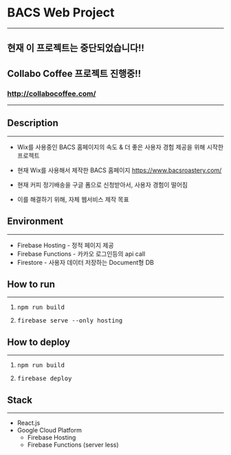 # BACS Web Project

---

## 현재 이 프로젝트는 중단되었습니다!!

## Collabo Coffee 프로젝트 진행중!!
### http://collabocoffee.com/

---

## Description

---

- Wix를 사용중인 BACS 홈페이지의 속도 & 더 좋은 사용자 경험 제공을 위해 시작한 프로젝트

- 현재 Wix를 사용해서 제작한 BACS 홈페이지 https://www.bacsroastery.com/

- 현재 커피 정기배송을 구글 폼으로 신청받아서, 사용자 경험이 떨어짐

- 이를 해결하기 위해, 자체 웹서비스 제작 목표

## Environment

---

- Firebase Hosting - 정적 페이지 제공
- Firebase Functions - 카카오 로그인등의 api call
- Firestore - 사용자 데이터 저장하는 Document형 DB

## How to run

---

1. <pre>npm run build</pre>
2. <pre>firebase serve --only hosting</pre>

## How to deploy

---

1. <pre>npm run build</pre>
2. <pre>firebase deploy</pre>

## Stack

---

- React.js
- Google Cloud Platform
  - Firebase Hosting
  - Firebase Functions (server less)
